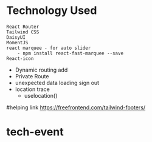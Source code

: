 # Technology Used
```
React Router
Tailwind CSS
DaisyUI
MomentJS
react marquee - for auto slider
    - npm install react-fast-marquee --save
React-icon

```
- Dynamic routing add
- Private Route
- unexpected data loading sign out
- location trace
    - uselocation()


#helping link
https://freefrontend.com/tailwind-footers/

# tech-event
